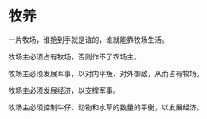 # 牧养

一片牧场，谁抢到手就是谁的，谁就能靠牧场生活。

牧场主必须占有牧场，否则作不了农场主。

牧场主必须发展军事，以对内平叛、对外御敌，从而占有牧场。

牧场主必须发展经济，以支撑军事。

牧场主必须控制牛仔、动物和水草的数量的平衡，以发展经济。
